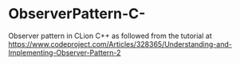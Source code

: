 # ObserverPattern-C-
Observer pattern in CLion C++ as followed from the tutorial at https://www.codeproject.com/Articles/328365/Understanding-and-Implementing-Observer-Pattern-2
